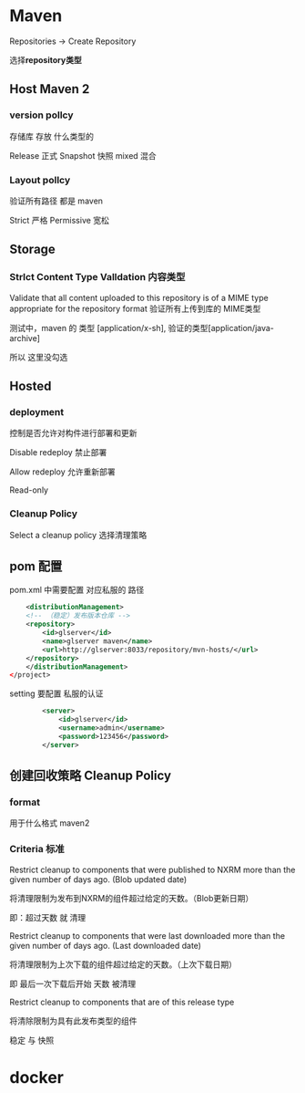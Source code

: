 # Maven

Repositories → Create Repository

选择**repository类型** 

## Host Maven 2

### version pollcy 

存储库 存放 什么类型的

Release 正式  Snapshot 快照 mixed 混合

### Layout pollcy

验证所有路径 都是 maven 

Strict 严格   Permissive 宽松

## Storage

### Strlct Content Type Valldation 内容类型

Validate that all content uploaded to this repository is of a MIME type appropriate for the repository format 验证所有上传到库的 MIME类型 

测试中，maven 的 类型 [application/x-sh], 验证的类型[application/java-archive]

所以 这里没勾选

## Hosted 

### deployment  

控制是否允许对构件进行部署和更新

Disable redeploy 禁止部署

Allow redeploy 允许重新部署

Read-only

### Cleanup Policy

Select a cleanup policy  选择清理策略



## pom 配置

pom.xml 中需要配置 对应私服的 路径

```xml
    <distributionManagement>
    <!-- （稳定）发布版本仓库 -->
    <repository>
        <id>glserver</id>
        <name>glserver maven</name>
        <url>http://glserver:8033/repository/mvn-hosts/</url>
    </repository>
    </distributionManagement>
</project>
```



setting 要配置 私服的认证

```xml
		<server>
			<id>glserver</id>
			<username>admin</username>
			<password>123456</password>
		</server>
```

## 创建回收策略 Cleanup Policy

### format 

用于什么格式 maven2

### Criteria 标准

Restrict cleanup to components that were published to NXRM more than the given number of days ago. (Blob updated date)

将清理限制为发布到NXRM的组件超过给定的天数。（Blob更新日期）

即：超过天数  就 清理

Restrict cleanup to components that were last downloaded more than the given number of days ago. (Last downloaded	date)

 将清理限制为上次下载的组件超过给定的天数。（上次下载日期） 

即 最后一次下载后开始 天数 被清理

Restrict cleanup to components that are of this release type

将清除限制为具有此发布类型的组件

稳定 与 快照

# docker